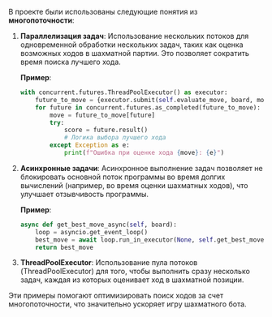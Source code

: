 В проекте были использованы следующие понятия из **многопоточности**:

1. **Параллелизация задач**: Использование нескольких потоков для одновременной обработки нескольких задач, таких как оценка возможных ходов в шахматной партии. Это позволяет сократить время поиска лучшего хода.

    **Пример**:
    ```python
    with concurrent.futures.ThreadPoolExecutor() as executor:
        future_to_move = {executor.submit(self.evaluate_move, board, move): move for move in board.legal_moves}
        for future in concurrent.futures.as_completed(future_to_move):
            move = future_to_move[future]
            try:
                score = future.result()
                # Логика выбора лучшего хода
            except Exception as e:
                print(f"Ошибка при оценке хода {move}: {e}")
    ```

2. **Асинхронные задачи**: Асинхронное выполнение задач позволяет не блокировать основной поток программы во время долгих вычислений (например, во время оценки шахматных ходов), что улучшает отзывчивость программы.

    **Пример**:
    ```python
    async def get_best_move_async(self, board):
        loop = asyncio.get_event_loop()
        best_move = await loop.run_in_executor(None, self.get_best_move, board)
        return best_move
    ```

3. **ThreadPoolExecutor**: Использование пула потоков (ThreadPoolExecutor) для того, чтобы выполнить сразу несколько задач, каждая из которых оценивает ход в шахматной позиции.

Эти примеры помогают оптимизировать поиск ходов за счет многопоточности, что значительно ускоряет игру шахматного бота.